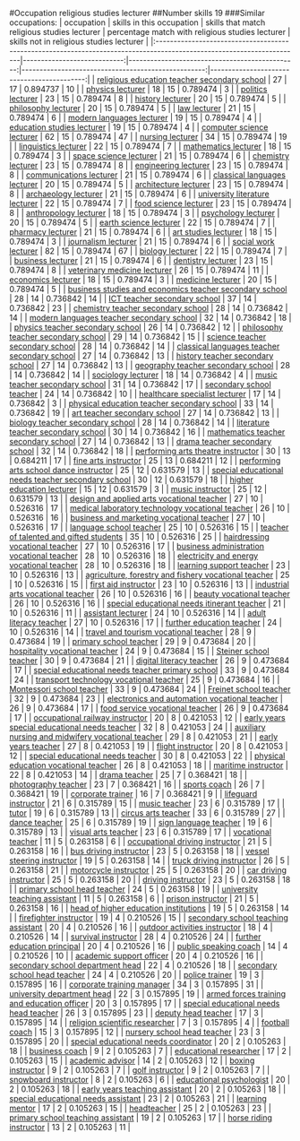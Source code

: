 #Occupation religious studies lecturer
##Number skills 19
###Similar occupations:
| occupation                                                                                                            |   skills in this occupation |   skills that match religious studies lecturer |   percentage match with religious studies lecturer |   skills not in religious studies lecturer |
|:----------------------------------------------------------------------------------------------------------------------|----------------------------:|-----------------------------------------------:|---------------------------------------------------:|-------------------------------------------:|
| [religious education teacher secondary school](religious_education_teacher_secondary_school.md)                       |                          27 |                                             17 |                                           0.894737 |                                         10 |
| [physics lecturer](physics_lecturer.md)                                                                               |                          18 |                                             15 |                                           0.789474 |                                          3 |
| [politics lecturer](politics_lecturer.md)                                                                             |                          23 |                                             15 |                                           0.789474 |                                          8 |
| [history lecturer](history_lecturer.md)                                                                               |                          20 |                                             15 |                                           0.789474 |                                          5 |
| [philosophy lecturer](philosophy_lecturer.md)                                                                         |                          20 |                                             15 |                                           0.789474 |                                          5 |
| [law lecturer](law_lecturer.md)                                                                                       |                          21 |                                             15 |                                           0.789474 |                                          6 |
| [modern languages lecturer](modern_languages_lecturer.md)                                                             |                          19 |                                             15 |                                           0.789474 |                                          4 |
| [education studies lecturer](education_studies_lecturer.md)                                                           |                          19 |                                             15 |                                           0.789474 |                                          4 |
| [computer science lecturer](computer_science_lecturer.md)                                                             |                          62 |                                             15 |                                           0.789474 |                                         47 |
| [nursing lecturer](nursing_lecturer.md)                                                                               |                          34 |                                             15 |                                           0.789474 |                                         19 |
| [linguistics lecturer](linguistics_lecturer.md)                                                                       |                          22 |                                             15 |                                           0.789474 |                                          7 |
| [mathematics lecturer](mathematics_lecturer.md)                                                                       |                          18 |                                             15 |                                           0.789474 |                                          3 |
| [space science lecturer](space_science_lecturer.md)                                                                   |                          21 |                                             15 |                                           0.789474 |                                          6 |
| [chemistry lecturer](chemistry_lecturer.md)                                                                           |                          23 |                                             15 |                                           0.789474 |                                          8 |
| [engineering lecturer](engineering_lecturer.md)                                                                       |                          23 |                                             15 |                                           0.789474 |                                          8 |
| [communications lecturer](communications_lecturer.md)                                                                 |                          21 |                                             15 |                                           0.789474 |                                          6 |
| [classical languages lecturer](classical_languages_lecturer.md)                                                       |                          20 |                                             15 |                                           0.789474 |                                          5 |
| [architecture lecturer](architecture_lecturer.md)                                                                     |                          23 |                                             15 |                                           0.789474 |                                          8 |
| [archaeology lecturer](archaeology_lecturer.md)                                                                       |                          21 |                                             15 |                                           0.789474 |                                          6 |
| [university literature lecturer](university_literature_lecturer.md)                                                   |                          22 |                                             15 |                                           0.789474 |                                          7 |
| [food science lecturer](food_science_lecturer.md)                                                                     |                          23 |                                             15 |                                           0.789474 |                                          8 |
| [anthropology lecturer](anthropology_lecturer.md)                                                                     |                          18 |                                             15 |                                           0.789474 |                                          3 |
| [psychology lecturer](psychology_lecturer.md)                                                                         |                          20 |                                             15 |                                           0.789474 |                                          5 |
| [earth science lecturer](earth_science_lecturer.md)                                                                   |                          22 |                                             15 |                                           0.789474 |                                          7 |
| [pharmacy lecturer](pharmacy_lecturer.md)                                                                             |                          21 |                                             15 |                                           0.789474 |                                          6 |
| [art studies lecturer](art_studies_lecturer.md)                                                                       |                          18 |                                             15 |                                           0.789474 |                                          3 |
| [journalism lecturer](journalism_lecturer.md)                                                                         |                          21 |                                             15 |                                           0.789474 |                                          6 |
| [social work lecturer](social_work_lecturer.md)                                                                       |                          82 |                                             15 |                                           0.789474 |                                         67 |
| [biology lecturer](biology_lecturer.md)                                                                               |                          22 |                                             15 |                                           0.789474 |                                          7 |
| [business lecturer](business_lecturer.md)                                                                             |                          21 |                                             15 |                                           0.789474 |                                          6 |
| [dentistry lecturer](dentistry_lecturer.md)                                                                           |                          23 |                                             15 |                                           0.789474 |                                          8 |
| [veterinary medicine lecturer](veterinary_medicine_lecturer.md)                                                       |                          26 |                                             15 |                                           0.789474 |                                         11 |
| [economics lecturer](economics_lecturer.md)                                                                           |                          18 |                                             15 |                                           0.789474 |                                          3 |
| [medicine lecturer](medicine_lecturer.md)                                                                             |                          20 |                                             15 |                                           0.789474 |                                          5 |
| [business studies and economics teacher secondary school](business_studies_and_economics_teacher_secondary_school.md) |                          28 |                                             14 |                                           0.736842 |                                         14 |
| [ICT teacher secondary school](ICT_teacher_secondary_school.md)                                                       |                          37 |                                             14 |                                           0.736842 |                                         23 |
| [chemistry teacher secondary school](chemistry_teacher_secondary_school.md)                                           |                          28 |                                             14 |                                           0.736842 |                                         14 |
| [modern languages teacher secondary school](modern_languages_teacher_secondary_school.md)                             |                          32 |                                             14 |                                           0.736842 |                                         18 |
| [physics teacher secondary school](physics_teacher_secondary_school.md)                                               |                          26 |                                             14 |                                           0.736842 |                                         12 |
| [philosophy teacher secondary school](philosophy_teacher_secondary_school.md)                                         |                          29 |                                             14 |                                           0.736842 |                                         15 |
| [science teacher secondary school](science_teacher_secondary_school.md)                                               |                          28 |                                             14 |                                           0.736842 |                                         14 |
| [classical languages teacher secondary school](classical_languages_teacher_secondary_school.md)                       |                          27 |                                             14 |                                           0.736842 |                                         13 |
| [history teacher secondary school](history_teacher_secondary_school.md)                                               |                          27 |                                             14 |                                           0.736842 |                                         13 |
| [geography teacher secondary school](geography_teacher_secondary_school.md)                                           |                          28 |                                             14 |                                           0.736842 |                                         14 |
| [sociology lecturer](sociology_lecturer.md)                                                                           |                          18 |                                             14 |                                           0.736842 |                                          4 |
| [music teacher secondary school](music_teacher_secondary_school.md)                                                   |                          31 |                                             14 |                                           0.736842 |                                         17 |
| [secondary school teacher](secondary_school_teacher.md)                                                               |                          24 |                                             14 |                                           0.736842 |                                         10 |
| [healthcare specialist lecturer](healthcare_specialist_lecturer.md)                                                   |                          17 |                                             14 |                                           0.736842 |                                          3 |
| [physical education teacher secondary school](physical_education_teacher_secondary_school.md)                         |                          33 |                                             14 |                                           0.736842 |                                         19 |
| [art teacher secondary school](art_teacher_secondary_school.md)                                                       |                          27 |                                             14 |                                           0.736842 |                                         13 |
| [biology teacher secondary school](biology_teacher_secondary_school.md)                                               |                          28 |                                             14 |                                           0.736842 |                                         14 |
| [literature teacher secondary school](literature_teacher_secondary_school.md)                                         |                          30 |                                             14 |                                           0.736842 |                                         16 |
| [mathematics teacher secondary school](mathematics_teacher_secondary_school.md)                                       |                          27 |                                             14 |                                           0.736842 |                                         13 |
| [drama teacher secondary school](drama_teacher_secondary_school.md)                                                   |                          32 |                                             14 |                                           0.736842 |                                         18 |
| [performing arts theatre instructor](performing_arts_theatre_instructor.md)                                           |                          30 |                                             13 |                                           0.684211 |                                         17 |
| [fine arts instructor](fine_arts_instructor.md)                                                                       |                          25 |                                             13 |                                           0.684211 |                                         12 |
| [performing arts school dance instructor](performing_arts_school_dance_instructor.md)                                 |                          25 |                                             12 |                                           0.631579 |                                         13 |
| [special educational needs teacher secondary school](special_educational_needs_teacher_secondary_school.md)           |                          30 |                                             12 |                                           0.631579 |                                         18 |
| [higher education lecturer](higher_education_lecturer.md)                                                             |                          15 |                                             12 |                                           0.631579 |                                          3 |
| [music instructor](music_instructor.md)                                                                               |                          25 |                                             12 |                                           0.631579 |                                         13 |
| [design and applied arts vocational teacher](design_and_applied_arts_vocational_teacher.md)                           |                          27 |                                             10 |                                           0.526316 |                                         17 |
| [medical laboratory technology vocational teacher](medical_laboratory_technology_vocational_teacher.md)               |                          26 |                                             10 |                                           0.526316 |                                         16 |
| [business and marketing vocational teacher](business_and_marketing_vocational_teacher.md)                             |                          27 |                                             10 |                                           0.526316 |                                         17 |
| [language school teacher](language_school_teacher.md)                                                                 |                          25 |                                             10 |                                           0.526316 |                                         15 |
| [teacher of talented and gifted students](teacher_of_talented_and_gifted_students.md)                                 |                          35 |                                             10 |                                           0.526316 |                                         25 |
| [hairdressing vocational teacher](hairdressing_vocational_teacher.md)                                                 |                          27 |                                             10 |                                           0.526316 |                                         17 |
| [business administration vocational teacher](business_administration_vocational_teacher.md)                           |                          28 |                                             10 |                                           0.526316 |                                         18 |
| [electricity and energy vocational teacher](electricity_and_energy_vocational_teacher.md)                             |                          28 |                                             10 |                                           0.526316 |                                         18 |
| [learning support teacher](learning_support_teacher.md)                                                               |                          23 |                                             10 |                                           0.526316 |                                         13 |
| [agriculture, forestry and fishery vocational teacher](agriculture,_forestry_and_fishery_vocational_teacher.md)       |                          25 |                                             10 |                                           0.526316 |                                         15 |
| [first aid instructor](first_aid_instructor.md)                                                                       |                          23 |                                             10 |                                           0.526316 |                                         13 |
| [industrial arts vocational teacher](industrial_arts_vocational_teacher.md)                                           |                          26 |                                             10 |                                           0.526316 |                                         16 |
| [beauty vocational teacher](beauty_vocational_teacher.md)                                                             |                          26 |                                             10 |                                           0.526316 |                                         16 |
| [special educational needs itinerant teacher](special_educational_needs_itinerant_teacher.md)                         |                          21 |                                             10 |                                           0.526316 |                                         11 |
| [assistant lecturer](assistant_lecturer.md)                                                                           |                          24 |                                             10 |                                           0.526316 |                                         14 |
| [adult literacy teacher](adult_literacy_teacher.md)                                                                   |                          27 |                                             10 |                                           0.526316 |                                         17 |
| [further education teacher](further_education_teacher.md)                                                             |                          24 |                                             10 |                                           0.526316 |                                         14 |
| [travel and tourism vocational teacher](travel_and_tourism_vocational_teacher.md)                                     |                          28 |                                              9 |                                           0.473684 |                                         19 |
| [primary school teacher](primary_school_teacher.md)                                                                   |                          29 |                                              9 |                                           0.473684 |                                         20 |
| [hospitality vocational teacher](hospitality_vocational_teacher.md)                                                   |                          24 |                                              9 |                                           0.473684 |                                         15 |
| [Steiner school teacher](Steiner_school_teacher.md)                                                                   |                          30 |                                              9 |                                           0.473684 |                                         21 |
| [digital literacy teacher](digital_literacy_teacher.md)                                                               |                          26 |                                              9 |                                           0.473684 |                                         17 |
| [special educational needs teacher primary school](special_educational_needs_teacher_primary_school.md)               |                          33 |                                              9 |                                           0.473684 |                                         24 |
| [transport technology vocational teacher](transport_technology_vocational_teacher.md)                                 |                          25 |                                              9 |                                           0.473684 |                                         16 |
| [Montessori school teacher](Montessori_school_teacher.md)                                                             |                          33 |                                              9 |                                           0.473684 |                                         24 |
| [Freinet school teacher](Freinet_school_teacher.md)                                                                   |                          32 |                                              9 |                                           0.473684 |                                         23 |
| [electronics and automation vocational teacher](electronics_and_automation_vocational_teacher.md)                     |                          26 |                                              9 |                                           0.473684 |                                         17 |
| [food service vocational teacher](food_service_vocational_teacher.md)                                                 |                          26 |                                              9 |                                           0.473684 |                                         17 |
| [occupational railway instructor](occupational_railway_instructor.md)                                                 |                          20 |                                              8 |                                           0.421053 |                                         12 |
| [early years special educational needs teacher](early_years_special_educational_needs_teacher.md)                     |                          32 |                                              8 |                                           0.421053 |                                         24 |
| [auxiliary nursing and midwifery vocational teacher](auxiliary_nursing_and_midwifery_vocational_teacher.md)           |                          29 |                                              8 |                                           0.421053 |                                         21 |
| [early years teacher](early_years_teacher.md)                                                                         |                          27 |                                              8 |                                           0.421053 |                                         19 |
| [flight instructor](flight_instructor.md)                                                                             |                          20 |                                              8 |                                           0.421053 |                                         12 |
| [special educational needs teacher](special_educational_needs_teacher.md)                                             |                          30 |                                              8 |                                           0.421053 |                                         22 |
| [physical education vocational teacher](physical_education_vocational_teacher.md)                                     |                          26 |                                              8 |                                           0.421053 |                                         18 |
| [maritime instructor](maritime_instructor.md)                                                                         |                          22 |                                              8 |                                           0.421053 |                                         14 |
| [drama teacher](drama_teacher.md)                                                                                     |                          25 |                                              7 |                                           0.368421 |                                         18 |
| [photography teacher](photography_teacher.md)                                                                         |                          23 |                                              7 |                                           0.368421 |                                         16 |
| [sports coach](sports_coach.md)                                                                                       |                          26 |                                              7 |                                           0.368421 |                                         19 |
| [corporate trainer](corporate_trainer.md)                                                                             |                          16 |                                              7 |                                           0.368421 |                                          9 |
| [lifeguard instructor](lifeguard_instructor.md)                                                                       |                          21 |                                              6 |                                           0.315789 |                                         15 |
| [music teacher](music_teacher.md)                                                                                     |                          23 |                                              6 |                                           0.315789 |                                         17 |
| [tutor](tutor.md)                                                                                                     |                          19 |                                              6 |                                           0.315789 |                                         13 |
| [circus arts teacher](circus_arts_teacher.md)                                                                         |                          33 |                                              6 |                                           0.315789 |                                         27 |
| [dance teacher](dance_teacher.md)                                                                                     |                          25 |                                              6 |                                           0.315789 |                                         19 |
| [sign language teacher](sign_language_teacher.md)                                                                     |                          19 |                                              6 |                                           0.315789 |                                         13 |
| [visual arts teacher](visual_arts_teacher.md)                                                                         |                          23 |                                              6 |                                           0.315789 |                                         17 |
| [vocational teacher](vocational_teacher.md)                                                                           |                          11 |                                              5 |                                           0.263158 |                                          6 |
| [occupational driving instructor](occupational_driving_instructor.md)                                                 |                          21 |                                              5 |                                           0.263158 |                                         16 |
| [bus driving instructor](bus_driving_instructor.md)                                                                   |                          23 |                                              5 |                                           0.263158 |                                         18 |
| [vessel steering instructor](vessel_steering_instructor.md)                                                           |                          19 |                                              5 |                                           0.263158 |                                         14 |
| [truck driving instructor](truck_driving_instructor.md)                                                               |                          26 |                                              5 |                                           0.263158 |                                         21 |
| [motorcycle instructor](motorcycle_instructor.md)                                                                     |                          25 |                                              5 |                                           0.263158 |                                         20 |
| [car driving instructor](car_driving_instructor.md)                                                                   |                          25 |                                              5 |                                           0.263158 |                                         20 |
| [driving instructor](driving_instructor.md)                                                                           |                          23 |                                              5 |                                           0.263158 |                                         18 |
| [primary school head teacher](primary_school_head_teacher.md)                                                         |                          24 |                                              5 |                                           0.263158 |                                         19 |
| [university teaching assistant](university_teaching_assistant.md)                                                     |                          11 |                                              5 |                                           0.263158 |                                          6 |
| [prison instructor](prison_instructor.md)                                                                             |                          21 |                                              5 |                                           0.263158 |                                         16 |
| [head of higher education institutions](head_of_higher_education_institutions.md)                                     |                          19 |                                              5 |                                           0.263158 |                                         14 |
| [firefighter instructor](firefighter_instructor.md)                                                                   |                          19 |                                              4 |                                           0.210526 |                                         15 |
| [secondary school teaching assistant](secondary_school_teaching_assistant.md)                                         |                          20 |                                              4 |                                           0.210526 |                                         16 |
| [outdoor activities instructor](outdoor_activities_instructor.md)                                                     |                          18 |                                              4 |                                           0.210526 |                                         14 |
| [survival instructor](survival_instructor.md)                                                                         |                          28 |                                              4 |                                           0.210526 |                                         24 |
| [further education principal](further_education_principal.md)                                                         |                          20 |                                              4 |                                           0.210526 |                                         16 |
| [public speaking coach](public_speaking_coach.md)                                                                     |                          14 |                                              4 |                                           0.210526 |                                         10 |
| [academic support officer](academic_support_officer.md)                                                               |                          20 |                                              4 |                                           0.210526 |                                         16 |
| [secondary school department head](secondary_school_department_head.md)                                               |                          22 |                                              4 |                                           0.210526 |                                         18 |
| [secondary school head teacher](secondary_school_head_teacher.md)                                                     |                          24 |                                              4 |                                           0.210526 |                                         20 |
| [police trainer](police_trainer.md)                                                                                   |                          19 |                                              3 |                                           0.157895 |                                         16 |
| [corporate training manager](corporate_training_manager.md)                                                           |                          34 |                                              3 |                                           0.157895 |                                         31 |
| [university department head](university_department_head.md)                                                           |                          22 |                                              3 |                                           0.157895 |                                         19 |
| [armed forces training and education officer](armed_forces_training_and_education_officer.md)                         |                          20 |                                              3 |                                           0.157895 |                                         17 |
| [special educational needs head teacher](special_educational_needs_head_teacher.md)                                   |                          26 |                                              3 |                                           0.157895 |                                         23 |
| [deputy head teacher](deputy_head_teacher.md)                                                                         |                          17 |                                              3 |                                           0.157895 |                                         14 |
| [religion scientific researcher](religion_scientific_researcher.md)                                                   |                           7 |                                              3 |                                           0.157895 |                                          4 |
| [football coach](football_coach.md)                                                                                   |                          15 |                                              3 |                                           0.157895 |                                         12 |
| [nursery school head teacher](nursery_school_head_teacher.md)                                                         |                          23 |                                              3 |                                           0.157895 |                                         20 |
| [special educational needs coordinator](special_educational_needs_coordinator.md)                                     |                          20 |                                              2 |                                           0.105263 |                                         18 |
| [business coach](business_coach.md)                                                                                   |                           9 |                                              2 |                                           0.105263 |                                          7 |
| [educational researcher](educational_researcher.md)                                                                   |                          17 |                                              2 |                                           0.105263 |                                         15 |
| [academic advisor](academic_advisor.md)                                                                               |                          14 |                                              2 |                                           0.105263 |                                         12 |
| [boxing instructor](boxing_instructor.md)                                                                             |                           9 |                                              2 |                                           0.105263 |                                          7 |
| [golf instructor](golf_instructor.md)                                                                                 |                           9 |                                              2 |                                           0.105263 |                                          7 |
| [snowboard instructor](snowboard_instructor.md)                                                                       |                           8 |                                              2 |                                           0.105263 |                                          6 |
| [educational psychologist](educational_psychologist.md)                                                               |                          20 |                                              2 |                                           0.105263 |                                         18 |
| [early years teaching assistant](early_years_teaching_assistant.md)                                                   |                          20 |                                              2 |                                           0.105263 |                                         18 |
| [special educational needs assistant](special_educational_needs_assistant.md)                                         |                          23 |                                              2 |                                           0.105263 |                                         21 |
| [learning mentor](learning_mentor.md)                                                                                 |                          17 |                                              2 |                                           0.105263 |                                         15 |
| [headteacher](headteacher.md)                                                                                         |                          25 |                                              2 |                                           0.105263 |                                         23 |
| [primary school teaching assistant](primary_school_teaching_assistant.md)                                             |                          19 |                                              2 |                                           0.105263 |                                         17 |
| [horse riding instructor](horse_riding_instructor.md)                                                                 |                          13 |                                              2 |                                           0.105263 |                                         11 |
